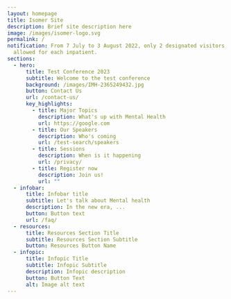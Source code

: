 ```yaml
---
layout: homepage
title: Isomer Site
description: Brief site description here
image: /images/isomer-logo.svg
permalink: /
notification: From 7 July to 3 August 2022, only 2 designated visitors are
  allowed for each inpatient.
sections:
  - hero:
      title: Test Conference 2023
      subtitle: Welcome to the test conference
      background: /images/IMH-2365249432.jpg
      button: Contact Us
      url: /contact-us/
      key_highlights:
        - title: Major Topics
          description: What's up with Mental Health
          url: https://google.com
        - title: Our Speakers
          description: Who's coming
          url: /test-search/speakers
        - title: Sessions
          description: When is it happening
          url: /privacy/
        - title: Register now
          description: Join us!
          url: ""
  - infobar:
      title: Infobar title
      subtitle: Let's talk about Mental health
      description: In the new era, ...
      button: Button text
      url: /faq/
  - resources:
      title: Resources Section Title
      subtitle: Resources Section Subtitle
      button: Resources Button Name
  - infopic:
      title: Infopic Title
      subtitle: Infopic Subtitle
      description: Infopic description
      button: Button Text
      alt: Image alt text
---
```

